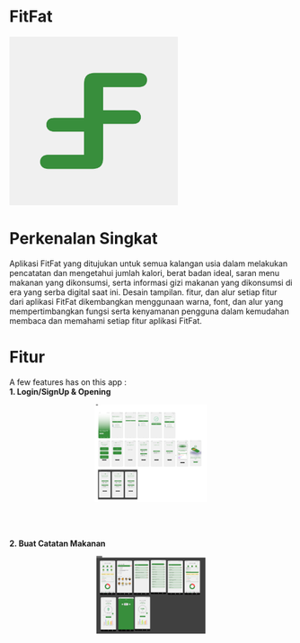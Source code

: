 # FitFat

<img src="Logo.png" width="300"/>

# Perkenalan Singkat
Aplikasi FitFat yang ditujukan untuk semua kalangan usia dalam melakukan pencatatan dan mengetahui jumlah kalori, berat badan ideal, saran menu makanan yang dikonsumsi, serta informasi gizi makanan yang dikonsumsi di era yang serba digital saat ini. Desain tampilan. fitur, dan alur setiap fitur dari aplikasi FitFat dikembangkan menggunaan warna, font, dan alur yang mempertimbangkan fungsi serta kenyamanan pengguna dalam kemudahan membaca dan memahami setiap fitur aplikasi FitFat.

# Fitur
A few features has on this app : <br>
**1. Login/SignUp & Opening** <br>
<p align="center">
  <img src="Opening (new user).png" width="200"/></p>
<br><br>

**2. Buat Catatan Makanan** <br>
<p align="center">
  <img src="Buat catatan makanan.png" width="200"/></p>
</p>
<br><br>
